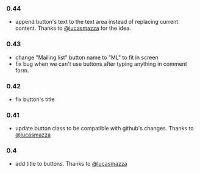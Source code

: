 ### 0.44
  * append button's text to the text area instead of replacing current content. Thanks to [@lucasmazza](http://github.com/lucasmazza)
    for the idea.

### 0.43
  * change "Mailing list" button name to "ML" to fit in screen
  * fix bug when we can't use buttons after typing anything in comment form.

### 0.42
  * fix button's title

### 0.41
  * update button class to be compatible with github's changes. Thanks to [@lucasmazza](http://github.com/lucasmazza)

### 0.4
  * add title to buttons. Thanks to [@lucasmazza](http://github.com/lucasmazza)
